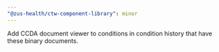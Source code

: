 ```yaml
---
"@zus-health/ctw-component-library": minor
---
```


Add CCDA document viewer to conditions in condition history that have these binary documents.
